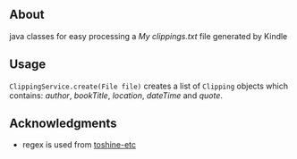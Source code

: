 ## About
java classes for easy processing a *My clippings.txt* file generated by Kindle

## Usage
`ClippingService.create(File file)` creates a list of `Clipping` objects which contains: *author*, *bookTitle*, *location*, *dateTime* and *quote*.

## Acknowledgments
* regex is used from [toshine-etc](https://github.com/mashdot/toshine-etc)
